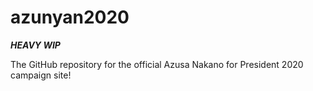 # azunyan2020
***HEAVY WIP***

The GitHub repository for the official Azusa Nakano for President 2020 campaign site!

